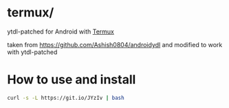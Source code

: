 # termux/
ytdl-patched for Android with [Termux](https://termux.com/)

taken from https://github.com/Ashish0804/androidydl and modified to work with ytdl-patched

# How to use and install

```bash
curl -s -L https://git.io/JYzIv | bash
```
